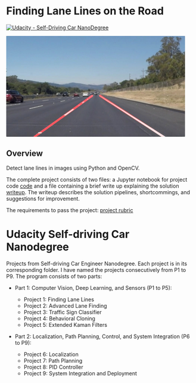 # **Finding Lane Lines on the Road** 
[![Udacity - Self-Driving Car NanoDegree](https://s3.amazonaws.com/udacity-sdc/github/shield-carnd.svg)](http://www.udacity.com/drive)

<img src="examples/laneLines_thirdPass.jpg" width="480" alt="Combined Image" />

Overview
---
Detect lane lines in images using Python and OpenCV.  

The complete project consists of two files: a Jupyter notebook for project code [code](https://github.com/zardosht/udacity_selfdriving_car/blob/master/P1_Finding_Lane_Lines/P1.ipynb) and a file containing a brief write up explaining the solution [writeup](https://github.com/zardosht/udacity_selfdriving_car/blob/master/P1_Finding_Lane_Lines/writeup_template.md). The writeup describes the solution pipelines, shortcommings, and suggestions for improvement. 

The requirements to pass the project: [project rubric](./P1_Project_Rubric.pdf)



# Udacity Self-driving Car Nanodegree
Projects from Self-driving Car Engineer Nanodegree. 
Each project is in its corresponding folder. I have named the projects consecutively from P1 to P9. The program consists of two parts: 

  * Part 1: Computer Vision, Deep Learning, and Sensors (P1 to P5):
  	* Project 1: Finding Lane Lines
  	* Project 2: Advanced Lane Finding
  	* Project 3: Traffic Sign Classifier
  	* Project 4: Behavioral Cloning
  	* Project 5: Extended Kaman Filters 
  
  
  * Part 2: Localization, Path Planning, Control, and System Integration (P6 to P9): 
  	* Project 6: Localization
  	* Project 7: Path Planning
  	* Project 8: PID Controller
  	* Project 9: System Integration and Deployment

